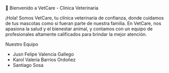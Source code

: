 🐾 Bienvenido a VetCare - Clínica Veterinaria 

¡Hola! Somos VetCare, tu clínica veterinaria de confianza, donde cuidamos de tus mascotas como si fueran parte de nuestra familia. En VetCare, nos apasiona la salud y el bienestar animal, y contamos con un equipo de profesionales altamente calificados para brindar la mejor atención.  

Nuestro Equipo
- Jusn Felipe Valencia Gallego
- Karol Valeria Barrios Ordoñez
- Santiago Sosa

